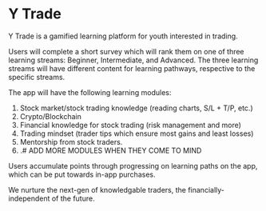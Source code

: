 # Y Trade
Y Trade is a gamified learning platform for youth interested in trading. 

Users will complete a short survey which will rank them on one of three learning streams: Beginner, Intermediate, and Advanced. The three learning streams will have different content for learning pathways, respective to the specific streams. 

The app will have the following learning modules: 
1. Stock market/stock trading knowledge (reading charts, S/L + T/P, etc.)
2. Crypto/Blockchain
3. Financial knowledge for stock trading (risk management and more) 
4. Trading mindset (trader tips which ensure most gains and least losses)
5. Mentorship from stock traders. 
6. .# ADD MORE MODULES WHEN THEY COME TO MIND 

Users accumulate points through progressing on learning paths on the app, which can be put towards in-app purchases.

We nurture the next-gen of knowledgable traders, the financially-independent of the future.
